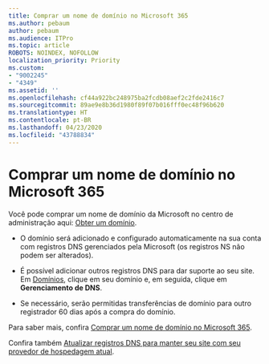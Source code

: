 ```yaml
---
title: Comprar um nome de domínio no Microsoft 365
ms.author: pebaum
author: pebaum
ms.audience: ITPro
ms.topic: article
ROBOTS: NOINDEX, NOFOLLOW
localization_priority: Priority
ms.custom:
- "9002245"
- "4349"
ms.assetid: ''
ms.openlocfilehash: cf44a922bc248975ba2fcdb08aef2c2fde2416c7
ms.sourcegitcommit: 89ae9e8b36d1980f89f07b016fff0ec48f96b620
ms.translationtype: HT
ms.contentlocale: pt-BR
ms.lasthandoff: 04/23/2020
ms.locfileid: "43788834"
---
```

# <a name="buy-a-domain-name-in-microsoft-365"></a>Comprar um nome de domínio no Microsoft 365

Você pode comprar um nome de domínio da Microsoft no centro de administração aqui: [Obter um domínio](https://admin.microsoft.com/Domains/Buy).

- O domínio será adicionado e configurado automaticamente na sua conta com registros DNS gerenciados pela Microsoft (os registros NS não podem ser alterados).

- É possível adicionar outros registros DNS para dar suporte ao seu site.  Em [Domínios](https://admin.microsoft.com/AdminPortal/Home#/Domains), clique em seu domínio e, em seguida, clique em **Gerenciamento de DNS**.

- Se necessário, serão permitidas transferências de domínio para outro registrador 60 dias após a compra do domínio.

Para saber mais, confira [Comprar um nome de domínio no Microsoft 365](https://docs.microsoft.com/microsoft-365/admin/get-help-with-domains/buy-a-domain-name?view=o365-worldwide).

Confira também [Atualizar registros DNS para manter seu site com seu provedor de hospedagem atual](https://docs.microsoft.com/alchemyinsights/update-dns-records-to-keep-your-website-with-your-current-hosting-provider-0).
